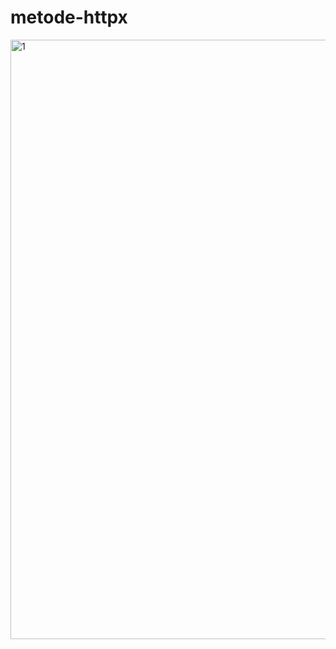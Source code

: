 # metode-httpx

<img width="959" alt="1" src="https://github.com/codedaffa/metode-httpx/assets/154736760/6ca537fe-4b13-4ad9-95d2-0cc7cc4bb791">
